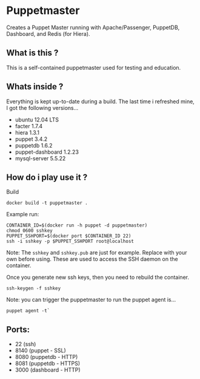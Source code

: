 # Puppetmaster

Creates a Puppet Master running with Apache/Passenger, PuppetDB, Dashboard, and Redis (for Hiera).

What is this ?
--------------

This is a self-contained puppetmaster used for testing and education.

Whats inside ?
--------------

Everything is kept up-to-date during a build.
The last time i refreshed mine, I got the following versions...

* ubuntu 12.04 LTS
* facter 1.7.4
* hiera 1.3.1
* puppet 3.4.2
* puppetdb 1.6.2
* puppet-dashboard 1.2.23
* mysql-server 5.5.22


How do i play use it ?
----------------------

Build

```
docker build -t puppetmaster .
```

Example run:

```
CONTAINER_ID=$(docker run -h puppet -d puppetmaster)
chmod 0600 sshkey
PUPPET_SSHPORT=$(docker port $CONTAINER_ID 22)
ssh -i sshkey -p $PUPPET_SSHPORT root@localhost
```

Note: 
 The `sshkey` and `sshkey.pub` are just for example. 
 Replace with your own before using. 
 These are used to access the SSH daemon on the container.

 Once you generate new ssh keys, then you need to rebuild the container.

```
ssh-keygen -f sshkey
```

Note: you can trigger the puppetmaster to run the puppet agent is...

```
puppet agent -t`
```

Ports:
------

* 22 (ssh)
* 8140 (puppet - SSL)
* 8080 (puppetdb - HTTP)
* 8081 (puppetdb - HTTPS)
* 3000 (dashboard - HTTP)